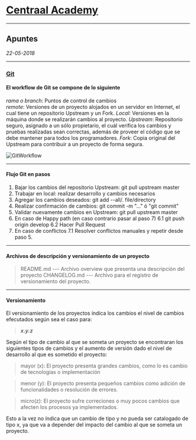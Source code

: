 # **[Centraal Academy](https://centraal.academy)**
-----------------------------------------------------
## Apuntes
_22-05-2018_

------------------------------------------------------
### [Git](https://git-scm.com)

#### El workflow de Git se compone de lo siguiente
_rama o branch_: Puntos de control de cambios  
_remote_: Versiones de un proyecto alojados en un servidor en Internet, el cual tiene un repositorio Upstream y un Fork.
_Local_: Versiones en la máquina donde se realizarán cambios al proyecto.
_Upstream_: Repositorio seguro, asignado a un sólo propietario, el cuál verifica los cambios y pruebas realizadas sean correctas, además de proveer el código que se debe mantener para todos los programadores.
_Fork_: Copia original del Upstream para contribuir a un proyecto de forma segura.

![GitWorkflow](https://i.stack.imgur.com/21oYz.png)

------------------------------------------------------------------------------
#### Flujo Git en pasos

1. Bajar los cambios del repositorio Upstream: git pull upstream master
2. Trabajar en local: realizar desarrollo y cambios necesarios
3. Agregar los cambios deseados: git add --all/. file/directory
4. Realizar confirmación de cambios: git commit -m "..." ó "git commit"
5. Validar nuevamente cambios en Upstream: git pull upstream master
6. En caso de Happy path (en caso contrario pasar al paso 7)
6.1 git push origin develop
6.2 Hacer Pull Request
7. En caso de conflictos
7.1 Resolver conflictos manuales y repetir desde paso 5.

--------------------------------------------------------------------------------
#### Archivos de descripción y versionamiento de un proyecto
 
> README.md     --- Archivo overview que presenta una descripción del proyecto
> CHANGELOG.md  --- Archivo para el registro de versionamiento del proyecto.
---------------------------------------------------------------------------------
#### Versionamiento

El versionamiento de los proyectos índica los cambios el nivel de cambios efecutados según sea el caso para:
> **_x.y.z_**

Según el tipo de cambio al que se someta un proyecto se encontraran los siguientes tipos de cambios y el aumento de versión dado el nivel de desarrollo al que es sometido el proyecto: 


> mayor (x): El proyecto presenta grandes cambios, como lo es cambio de tecnologías o implementación

> menor (y): El proyecto presenta pequeños cambios como adición de funcionalidades o resolución de errores.

> micro(z): El proyecto sufre correciones o muy pocos cambios que afecten los procesos ya implementados.

Esto a la vez no índica que un cambio de tipo y no pueda ser catalogado de tipo x, ya que va a depender del impacto del cambio al que se someta un proyecto.



